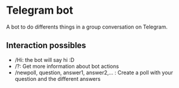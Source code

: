 # Telegram bot

A bot to do differents things in a group conversation on Telegram.


## Interaction possibles

  * /Hi: the bot will say hi :D
  * /?: Get more information about bot actions
  * /newpoll, question, answer1, answer2,... : Create a poll with your question and the different answers

